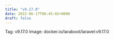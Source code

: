 ```yaml
---
title: "v9.17.0"
date: 2022-06-17T06:45:02+0000
draft: false
---
```


Tag: v9.17.0
Image: docker.io/laraboot/laravel:v9.17.0
